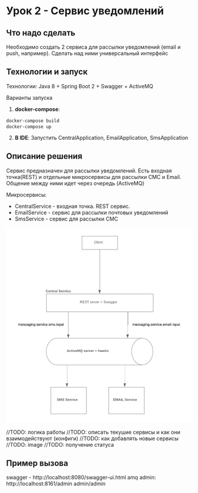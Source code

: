 # Урок 2 - Сервис уведомлений
## Что надо сделать
Необходимо создать 2 сервиса для рассылки уведомлений (email и push, например). Сделать над ними универсальный интерфейс

## Технологии и запуск
Технологии: Java 8 + Spring Boot 2 + Swagger + ActiveMQ


Варианты запуска

1) **docker-compose**:
```
docker-compose build
docker-compose up
```

2) **В IDE**: Запустить CentralApplication, EmailApplication, SmsApplication


## Описание решения
Сервис предназначен для рассылки уведомлений.
Есть входная точка(REST) и отдельные микросервисы для рассылки СМС и  Email. Общение между ними идет через очередь (ActiveMQ)

Микросервисы:
* CentralService - входная точка. REST сервис.  
* EmailService - сервис для рассылки почтовых уведомлений
* SmsService -  сервис для рассылки СМС

![Архитектура](readme.md-arch.png)



//TODO: логика работы
//TODO: описать текушие сервисы и как они взаимодействуют (конфиги)
//TODO: как добавлять новые сервисы
//TODO: image
//TODO: получение статуса

## Пример вызова

swagger - http://localhost:8080/swagger-ui.html
amq admin: http://localhost:8161/admin admin/admin




